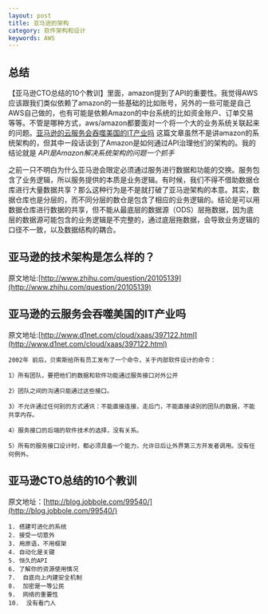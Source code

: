 ```yaml
---
layout: post
title: 亚马逊的架构
category: 软件架构和设计
keywords: AWS
---
```


## 总结
【亚马逊CTO总结的10个教训】里面，amazon提到了API的重要性。我觉得AWS应该跟我们类似依赖了amazon的一些基础的比如账号，另外的一些可能是自己AWS自己做的，也有可能是依赖Amazon的中台系统的比如资金账户、订单交易等等。不管是哪种方式，aws/amazon都要面对一个将一个大的业务系统关联起来的问题。[亚马逊的云服务会吞噬美国的IT产业吗](http://www.d1net.com/cloud/xaas/397122.html) 这篇文章虽然不是讲amazon的系统架构的，但其中一段话谈到了Amazon是如何通过API治理他们的架构的。我的结论就是 *API是Amazon解决系统架构的问题一个抓手*


之前一只不明白为什么亚马逊会限定必须通过服务进行数据和功能的交换。服务包含了业务逻辑，所以服务提供的本质是业务逻辑。有时候，我们不得不借助数据仓库进行大量数据共享？那么这种行为是不是就打破了亚马逊架构的本意。其实，数据仓库也是分层的，而不同分层的数仓是包含了相应的业务逻辑的。结论是可以用数据仓库进行数据的共享，但不能从最底层的数据源（ODS）层拖数据，因为底层的数据源可能包含的业务逻辑是不完整的，通过底层拖数据，会导致业务逻辑的口径不一致，以及数据结构的耦合。


## 亚马逊的技术架构是怎么样的？

原文地址:[http://www.zhihu.com/question/20105139](http://www.zhihu.com/question/20105139)


## 亚马逊的云服务会吞噬美国的IT产业吗

原文地址:[http://www.d1net.com/cloud/xaas/397122.html](http://www.d1net.com/cloud/xaas/397122.html)

	2002年 前后，贝索斯给所有员工发布了一个命令，关于内部软件设计的命令：

	1）所有团队，要把他们的数据和软件功能通过服务接口对外公开

	2）团队之间的沟通只能通过这些接口。

	3）不允许通过任何别的方式通讯：不能直接连接，走后门，不能直接读别的团队的数据，不能共享内存。

	4）服务接口的后端的软件技术的选择，没有关系。

	5）所有的服务接口设计时，都必须具备一个能力，允许日后让外界第三方开发者调用。没有任何例外。
	

## 亚马逊CTO总结的10个教训
原文地址：[http://blog.jobbole.com/99540/](http://blog.jobbole.com/99540/)

	1. 搭建可进化的系统
	2. 接受一切意外
	3. 用原语，不用框架
	4. 自动化是关键
	5. 恒久的API
	6. 了解你的资源使用情况
	7.  自底向上内建安全机制
	8.  加密是一等公民
	9.  网络的重要性
	10.  没有看门人

